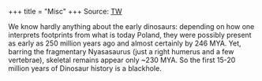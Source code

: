 +++
title = "Misc"
+++
Source: [TW](https://x.com/blog_supplement/status/1928684371860504762)

We know hardly anything about the early dinosaurs: depending on how one interprets footprints from what is today Poland, they were possibly present as early as 250 million years ago and almost certainly by 246 MYA. Yet, barring the fragmentary Nyasasaurus (just a right humerus and a few vertebrae), skeletal remains appear only ~230 MYA. So the first 15-20 million years of Dinosaur history is a blackhole.
